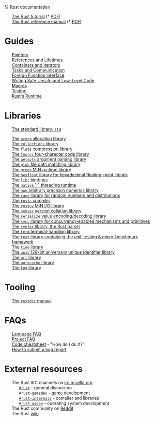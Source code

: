 % Rust documentation

<!-- Completely hide the TOC and the section numbers -->
<style type="text/css">
#TOC { display: none; }
.header-section-number { display: none; }
li {list-style-type: none; }
</style>

* [The Rust tutorial](tutorial.html)  (* [PDF](tutorial.pdf))
* [The Rust reference manual](rust.html) (* [PDF](rust.pdf))

# Guides

* [Pointers](guide-pointers.html)
* [References and Lifetimes](guide-lifetimes.html)
* [Containers and Iterators](guide-container.html)
* [Tasks and Communication](guide-tasks.html)
* [Foreign Function Interface](guide-ffi.html)
* [Writing Safe Unsafe and Low-Level Code](guide-unsafe.html)
* [Macros](guide-macros.html)
* [Testing](guide-testing.html)
* [Rust's Runtime](guide-runtime.html)

# Libraries

* [The standard library, `std`](std/index.html)

<!-- force the two lists to be separate -->

* [The `arena` allocation library](arena/index.html)
* [The `collections` library](collections/index.html)
* [The `flate` compression library](flate/index.html)
* [The `fourcc` four-character code library](fourcc/index.html)
* [The `getopts` argument parsing library](getopts/index.html)
* [The `glob` file path matching library](glob/index.html)
* [The `green` M:N runtime library](green/index.html)
* [The `hexfloat` library for hexadecimal floating-point literals](hexfloat/index.html)
* [The `libc` bindings](libc/index.html)
* [The `native` 1:1 threading runtime](native/index.html)
* [The `num` arbitrary precision numerics library](num/index.html)
* [The `rand` library for random numbers and distributions](rand/index.html)
* [The `rustc` compiler](rustc/index.html)
* [The `rustuv` M:N I/O library](rustuv/index.html)
* [The `semver` version collation library](semver/index.html)
* [The `serialize` value encoding/decoding library](serialize/index.html)
* [The `sync` library for concurrency-enabled mechanisms and primitives](sync/index.html)
* [The `syntax` library, the Rust parser](syntax/index.html)
* [The `term` terminal-handling library](term/index.html)
* [The `test` library containing the unit-testing & micro-benchmark framework](test/index.html)
* [The `time` library](time/index.html)
* [The `uuid` 128-bit universally unique identifier library](uuid/index.html)
* [The `url` library](url/index.html)
* [The `workcache` library](workcache/index.html)
* [The `log` library](log/index.html)

# Tooling

* [The `rustdoc` manual](rustdoc.html)

# FAQs

* [Language FAQ](complement-lang-faq.html)
* [Project FAQ](complement-project-faq.html)
* [Code cheatsheet](complement-cheatsheet.html) - "How do I do X?"
* [How to submit a bug report](complement-bugreport.html)

# External resources

* The Rust IRC channels on [irc.mozilla.org](http://irc.mozilla.org/)
    * [`#rust`](http://chat.mibbit.com/?server=irc.mozilla.org&channel=%23rust) - general discussion
    * [`#rust-gamedev`](http://chat.mibbit.com/?server=irc.mozilla.org&channel=%23rust-gamedev) - game development
    * [`#rust-internals`](http://chat.mibbit.com/?server=irc.mozilla.org&channel=%23rust-internals) - compiler and libraries
    * [`#rust-osdev`](http://chat.mibbit.com/?server=irc.mozilla.org&channel=%23rust-osdev) - operating system development
* The Rust community on [Reddit](http://reddit.com/r/rust)
* The Rust [wiki](http://github.com/mozilla/rust/wiki)
